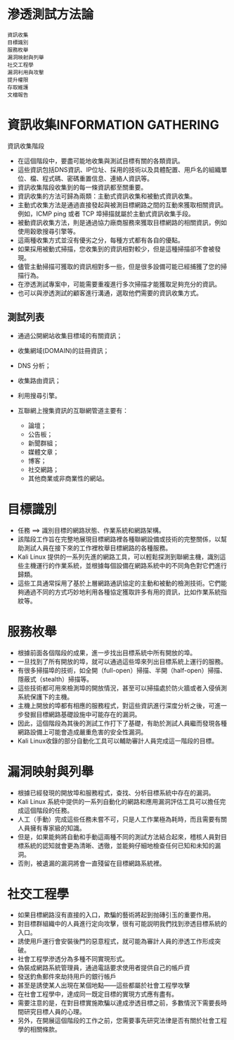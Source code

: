 # 滲透測試方法論
```
資訊收集
目標識別
服務枚舉
漏洞映射與列舉
社交工程學
漏洞利用與攻擊
提升權限
存取維護
文檔報告
```

# 資訊收集INFORMATION GATHERING

資訊收集階段

- 在這個階段中，要盡可能地收集與測試目標有關的各類資訊。
- 這些資訊包括DNS資訊、IP位址、採用的技術以及具體配置、用戶名的組織單位、檔、程式碼、密碼重置信息、連絡人資訊等。
- 資訊收集階段收集到的每一條資訊都至關重要。
- 資訊收集的方法可歸為兩類：主動式資訊收集和被動式資訊收集。
- 主動式收集方法是通過直接發起與被測目標網路之間的互動來獲取相關資訊。例如，ICMP ping 或者 TCP 埠掃描就屬於主動式資訊收集手段。
- 被動資訊收集方法，則是通過協力廠商服務來獲取目標網路的相關資訊，例如使用穀歌搜尋引擎等。
- 這兩種收集方式並沒有優劣之分，每種方式都有各自的優點。
- 如果採用被動式掃描，您收集到的資訊相對較少，但是這種掃描卻不會被發現。
- 儘管主動掃描可獲取的資訊相對多一些，但是很多設備可能已經捕獲了您的掃描行為。
- 在滲透測試專案中，可能需要重複進行多次掃描才能獲取足夠充分的資訊。
- 也可以與滲透測試的顧客進行溝通，選取他們需要的資訊收集方式。

## 測試列表
- 通過公開網站收集目標域的有關資訊；
- 收集網域(DOMAIN)的註冊資訊；
- DNS 分析；
- 收集路由資訊；
- 利用搜尋引擎。

- 互聯網上搜集資訊的互聯網管道主要有：
  - 論壇；
  - 公告板；
  - 新聞群組；
  - 媒體文章；
  - 博客；
  - 社交網路；
  - 其他商業或非商業性的網站。

# 目標識別
- 任務 ==> 識別目標的網路狀態、作業系統和網路架構。
- 該階段工作旨在完整地展現目標網路裡各種聯網設備或技術的完整關係，以幫助測試人員在接下來的工作裡枚舉目標網路的各種服務。
- Kali Linux 提供的一系列先進的網路工具，可以輕鬆探測到聯網主機，識別這些主機運行的作業系統，並根據每個設備在網路系統中的不同角色對它們進行歸類。
- 這些工具通常採用了基於上層網路通訊協定的主動和被動的檢測技術。它們能夠通過不同的方式巧妙地利用各種協定獲取許多有用的資訊，比如作業系統指紋等。

# 服務枚舉
- 根據前面各個階段的成果，進一步找出目標系統中所有開放的埠。
- 一旦找到了所有開放的埠，就可以通過這些埠來列出目標系統上運行的服務。
- 有很多掃描埠的技術，如全開（full-open）掃描、半開（half-open）掃描、隱蔽式（stealth）掃描等。
- 這些技術都可用來檢測埠的開放情況，甚至可以掃描處於防火牆或者入侵偵測系統保護下的主機。
- 主機上開放的埠都有相應的服務程式，對這些資訊進行深度分析之後，可進一步發掘目標網路基礎設施中可能存在的漏洞。
- 因此，這個階段為其後的測試工作打下了基礎，有助於測試人員繼而發現各種網路設備上可能會造成嚴重危害的安全性漏洞。
- Kali Linux收錄的部分自動化工具可以輔助審計人員完成這一階段的目標。

# 漏洞映射與列舉
- 根據已經發現的開放埠和服務程式，查找、分析目標系統中存在的漏洞。
- Kali Linux 系統中提供的一系列自動化的網路和應用漏洞評估工具可以擔任完成這個階段的任務。
- 人工（手動）完成這些任務未嘗不可，只是人工作業極為耗時，而且需要有關人員擁有專家級的知識。
- 但是，如果能夠將自動和手動這兩種不同的測試方法結合起來，稽核人員對目標系統的認知就會更為清晰、透徹，並能夠仔細地檢查任何已知和未知的漏洞。
- 否則，被遺漏的漏洞將會一直殘留在目標網路系統裡。

# 社交工程學
- 如果目標網路沒有直接的入口，欺騙的藝術將起到抛磚引玉的重要作用。
- 對目標群組織中的人員進行定向攻擊，很有可能説明我們找到滲透目標系統的入口。
- 誘使用戶運行會安裝後門的惡意程式，就可能為審計人員的滲透工作形成突破。
- 社會工程學滲透分為多種不同實現形式。
- 偽裝成網路系統管理員，通過電話要求使用者提供自己的帳戶資
- 發送釣魚郵件來劫持用戶的銀行帳戶
- 甚至是誘使某人出現在某個地點——這些都屬於社會工程學攻擊
- 在社會工程學中，達成同一既定目標的實現方式應有盡有。
- 需要注意的是，在對目標實施欺騙以達成滲透目標之前，多數情況下需要長時間研究目標人員的心理。
- 另外，在開展這個階段的工作之前，您需要事先研究法律是否有關於社會工程學的相關條款。

